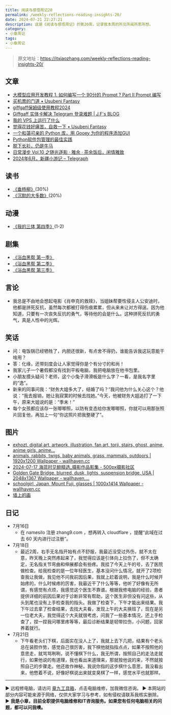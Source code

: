 ```yaml
---
title: 阅读与感悟周记20
permalink: /weekly-reflections-reading-insights-20/
date: 2024-07-21 22:27:21
description: 这是《阅读与感悟周记》的第20周，记录我本周的所见所闻所思所想。
category:
- 小章周记
tags:
- 小章周记
---
```


> 原文地址：<https://itxiaozhang.com/weekly-reflections-reading-insights-20/>

## 文章

- [大模型应用开发教程 1. 如何编写一个 90分的 Prompt ? Part II Prompt 编写](https://www.wolai.com/sUHD3tN6DFYyYpz9RYxn34)
- [买机票的门道 • Usubeni Fantasy](https://ssshooter.com/airplane-ticket/)
- [giffgaff保姆级使用教程2024](https://giffgaffsim.notion.site/giffgaff-2024-e62d10bf0e944a129bc31c5b0d240f8d)
- [Giffgaff 实体卡解决 Telegram 登录难题 | J.F's BLOG](https://blog.zzbd.org/giffgaff/)
- [我的 VPS 上运行了什么](https://www.jinhuaiyao.com/posts/what-is-running-on-my-vps)
- [觉得花钱好痛苦，自救一下 • Usubeni Fantasy](https://ssshooter.com/pain-of-paying/)
- [一个和蔼可亲的 Python 库，用 Gooey 为你的程序添加GUI](https://mp.weixin.qq.com/s/0dIRzA4pJiuE_3CymxnIGA)
- [Python软件包管理的最佳实践](https://mp.weixin.qq.com/s/8M5ssxmGXYECrAwpACoxgQ)
- [脱下长衫，仍是牛马](https://mp.weixin.qq.com/s/ou4VYD_BEmVwZURVjYWy1Q)
- [日常漫步 Vol.10 之随光逐影 · 雅余 · 茶余饭后，闲情雅致](https://yayu.net/4282.html)
- [2024年6月，新疆小游记 – Telegraph](https://telegra.ph/2024%E5%B9%B46%E6%9C%88%E6%96%B0%E7%96%86%E5%B0%8F%E6%B8%B8%E8%AE%B0-07-13)

## 读书

- [《垂杨柳》](https://book.douban.com/subject/2979014/)(30%)
- [《沉默的大多数》](https://neodb.social/book/7Kq0ufmFgg64w4ST5b9EAS)(20%)

## 动漫

- [《我的三体 第四季》](https://neodb.social/tv/season/6NrJSIQU7DBlhPxXJwLt55)(1-2)

## 剧集

- [《浴血黑帮 第一季》](https://neodb.social/tv/season/2RerD2Ds6CgDURGEIVu7Po)
- [《浴血黑帮 第二季》](https://neodb.social/tv/season/216QYPsDbaK5uIh09Yy9Zu)
- [《浴血黑帮 第三季》](https://neodb.social/tv/season/65SFoWMGqq8xIaT9f7NL4q)

## 言论

- 我总是不由地会想起电影《肖申克的救赎》，当姐妹帮要性侵主人公安迪时，他都是拼死反抗，虽然每次都被打得伤痕累累，但从来未让对方得逞。因为他知道，只要有一次丧失反抗的勇气，等待他的会是什么。这种拼死反抗的勇气，真是人性中的光辉。

## 笑话

- 问：电饭锅已经牺牲了，内胆还很新，有点舍不得扔，谁能告诉我这玩意能干啥用？
- 答：化缘，还带刻度会让人家觉得你是个有分寸的和尚！
- 我家儿子一个暑假都没有找到平板电脑，我把电脑放在他书包里。
- 小朋友摸头疑问？老师，这个小兔子滑滑板是什么字？一看，是我名字里的“逸”。
- 新来的同事问我：“财务大姐多大了，结婚了吗？”我问他为什么关心这个？他说：“我去报销，她让我寂寞的时候去找她。”今天，他被财务大姐追打了一下午，原来大姐说的是：“季末！”
- 每个女孩都应该存一张唧唧照，以防有变态给你发唧唧照，你就可以用那张照片回复他，再加上一句“你这照片把我整硬了”。

## 图片

- [exhozt, digital art, artwork, illustration, fan art, torii, stairs, ghost, anime, anime girls, anime...](https://wallhaven.cc/w/p9zv13)
- [animals, rabbits, twigs, baby animals, grass, mammals, outdoors | 1920x1200 Wallpaper - wallhaven.cc](https://wallhaven.cc/w/47r8gv)
- [2024-07-17 海蓝时见鲸精选_摄影作品影集 - 500px摄影社区](https://500px.com.cn/community/set/7eef1f4e30fa4896a56348a08c73c2e6/details)
- [Golden Gate Bridge, blurred, dusk, lights, suspension bridge, USA | 2048x1367 Wallpaper - wallhaven....](https://wallhaven.cc/w/n6vyo6)
- [schoolgirl, Japan, Mount Fuji, glasses | 1000x1414 Wallpaper - wallhaven.cc](https://wallhaven.cc/w/9dp3lx)
- [墙上的画](https://500px.com.cn/community/set/70a49df7b39d4af1ac985ad4898c817f/details)

## 日记

- 7月16日
  - 在 namesilo 注册 zhang9.com ，想再转入 cloudflare ，提醒“此域在过去 60 天内进行过注册”。
- 7月18日
  - 最近2周，右手无名指开始有点不舒服，我最近没受过外伤，就不太在意，昨天晚上突然疼起来了，我觉得应该是引体向上拉伤了，但不太确定，无名指关节弯曲和伸展都会有些疼。我挂了今天上午的号，去了医院做检查。给我检查的是一位年轻医生，基本没问什么情况，就开了2项检查我让我做，我见他不问我前因后果，我就上赶着说明，我是什么时候开始疼的，什么时候疼的厉害，我最近干了什么等等，他听了好像有无所谓，有感觉有点烦，我感觉这个医生不靠谱。根据我修电脑的经验，患者提供详细的前因后果对于诊断非常有帮助，这个医生非但没有问这些，从头到尾也没有上手检查我的指头。我做了检查下，下午才能出来结果。我下午过去拿了检查结果，去找大夫看，发现上午的大夫换班了，现在是另一位老大夫，我觉得这个大夫就很考虑，问我了一些基本情况，还上手检查了，捏一捏我问哪里疼等等，最后诊断结果是韧带拉伤，小问题，回家养着就行。
- 7月21日
  - 下午看老头们下棋，后面实在没人上了，我就上去下几把，结果有个老头总在装腔作势，感觉自己很厉害，我下棋他就指指点点，如果不按照他的意思走，就骂骂咧咧，说不懂棋下什么，我无所谓，按照自己的走法走就行，如果他说的有道理，我也看出来道理来，那就按他说的来，不然就按照自己的步骤走。他还故作神秘，我说你指的这步棋什么意思，我没看出来，他憋着不说，好像好棋说出来就变臭棋了一样，感觉水平也就那样。

---
▶ 远程修电脑，请访问 [章九工具箱](https://zhang9.com/)，点击电脑维修，加我微信咨询。 
▶ 本网站的部分内容可能来源于网络，仅供大家学习与参考，如有侵权请联系我核实删除。  
▶ **我是小章，目前全职提供电脑维修和IT咨询服务。如果您有任何电脑相关的问题，都可以问我噢。**  
